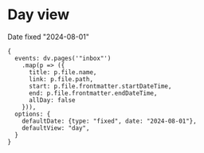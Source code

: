 # Day view
Date fixed "2024-08-01"

```embed-calendar
{
  events: dv.pages('"inbox"')
    .map(p => ({
      title: p.file.name,
      link: p.file.path,
      start: p.file.frontmatter.startDateTime,
      end: p.file.frontmatter.endDateTime,
      allDay: false
    })),
  options: {
    defaultDate: {type: "fixed", date: "2024-08-01"},
    defaultView: "day",
  }
}
```
